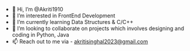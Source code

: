 - 👋 Hi, I’m @Akriti1910
- 👀 I’m interested in FrontEnd Development
- 🌱 I’m currently learning Data Structures & C/C++
- 💞️ I’m looking to collaborate on projects which involves designing and coding in Python, Java 
- 📫 Reach out to me via - akritisinghal2023@gmail.com

<!---
Akriti1910/Akriti1910 is a ✨ special ✨ repository because its `README.md` (this file) appears on your GitHub profile.
You can click the Preview link to take a look at your changes.
--->
